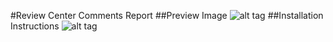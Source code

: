 #Review Center Comments Report
##Preview Image
![alt tag](https://github.com/JamaSoftware/reports-staging/blob/master/Review%20Center%20Comments%20Report/ReviewCenterPreviewImage.png)
##Installation Instructions
![alt tag](https://github.com/JamaSoftware/reports-staging/blob/master/Review%20Center%20Comments%20Report/ReviewCenterCommentsInstallation.png)
